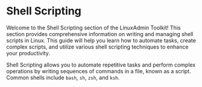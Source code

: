 # Shell Scripting

Welcome to the Shell Scripting section of the LinuxAdmin Toolkit! This section provides comprehensive information on writing and managing shell scripts in Linux. This guide will help you learn how to automate tasks, create complex scripts, and utilize various shell scripting techniques to enhance your productivity.

Shell Scripting allows you to automate repetitive tasks and perform complex operations by writing sequences of commands in a file, known as a script. Common shells include `bash`, `sh`, `zsh`, and `ksh`.

<!-- ## Table of Contents

- [Basic Shell Script Structure](https://github.com/JenilGajjar20/LinuxAdminToolkit/blob/master/shell_scripting/basic_structure.md)
- [Variables](https://github.com/JenilGajjar20/LinuxAdminToolkit/blob/master/shell_scripting/variables.md)
- [Control Structures](https://github.com/JenilGajjar20/LinuxAdminToolkit/blob/master/shell_scripting/control_structures.md)
- [Functions](https://github.com/JenilGajjar20/LinuxAdminToolkit/blob/master/shell_scripting/functions.md)
- [Input and Output](https://github.com/JenilGajjar20/LinuxAdminToolkit/blob/master/shell_scripting/input_output.md)
- [Debugging and Error Handling](https://github.com/JenilGajjar20/LinuxAdminToolkit/blob/master/shell_scripting/debugging_error_handling.md)
- [Advanced Topics](https://github.com/JenilGajjar20/LinuxAdminToolkit/blob/master/shell_scripting/advanced_topics.md) -->
